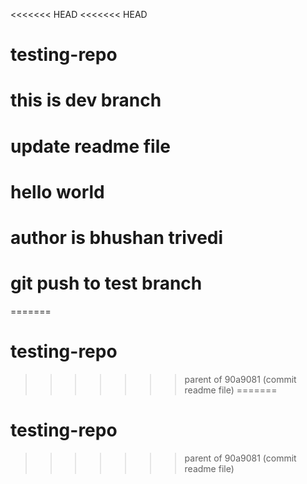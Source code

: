<<<<<<< HEAD
<<<<<<< HEAD
# testing-repo
# this is dev branch
# update readme file
# hello world
# author is bhushan trivedi
# git push to test branch
=======
# testing-repo
>>>>>>> parent of 90a9081 (commit readme file)
=======
# testing-repo
>>>>>>> parent of 90a9081 (commit readme file)
